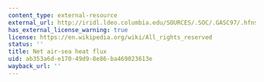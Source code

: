 ```yaml
---
content_type: external-resource
external_url: http://iridl.ldeo.columbia.edu/SOURCES/.SOC/.GASC97/.hfns/
has_external_license_warning: true
license: https://en.wikipedia.org/wiki/All_rights_reserved
status: ''
title: Net air-sea heat flux
uid: ab353a6d-e170-49d9-8e86-ba469023613e
wayback_url: ''
---
```

